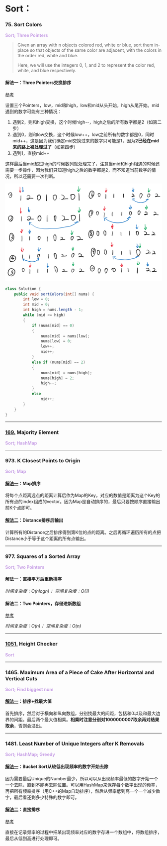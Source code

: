 # Sort：

### 75. Sort Colors
**<font color=#C8A1E6> Sort; Three Pointers </font>** 

>Given an array with n objects colored red, white or blue, sort them in-place so that objects of the same color are adjacent, with the colors in the order red, white and blue.
>
>Here, we will use the integers 0, 1, and 2 to represent the color red, white, and blue respectively.

#### 解法一：Three Pointers交换排序
[参考](https://leetcode.com/problems/sort-colors/discuss/26474/Sharing-C%2B%2B-solution-with-Good-Explanation)

设置三个Pointers，low，mid和high，low和mid从头开始，high从尾开始。mid遇到的数字可能有三种情况：

1. 遇到2，则和high交换，这个时候high--，high之后的所有数字都是2（如第二步）
2. 遇到0，则和low交换，这个时候low++，low之前所有的数字都是0，同时mid++，这是因为我们确定mid交换过来的数字只可能是1，因为**2已经在mid来的路上被处理过了**（如第四步）
3. 遇到1，直接mid++

这样最后当mid超过high的时候数列就处理完了，注意当mid和high相遇的时候还需要一步操作，因为我们只知道high之后的数字都是2，而不知道当前数字的情况，所以还需要一次判断。

![](https://raw.githubusercontent.com/YuqiZ2020/PicBed/master/img/20200614093810.png)

```Java
class Solution {
    public void sortColors(int[] nums) {
        int low = 0;
        int mid = 0;
        int high = nums.length - 1;
        while (mid <= high)
        {
            if (nums[mid] == 0)
            {
                nums[mid] = nums[low];
                nums[low] = 0;
                low++;
                mid++;
            }
            else if (nums[mid] == 2)
            {
                nums[mid] = nums[high];
                nums[high] = 2;
                high--;
            }
            else
                mid++;
        }
    }
}
```

---

### [169.](169-Majority-Element/169-Majority-Element-Sort.java) Majority Element
**<font color=#C8A1E6> Sort; HashMap </font>**

---

### 973. K Closest Points to Origin
**<font color=#C8A1E6> Sort; Map </font>**

#### [解法一](973-K-Closest-Points-to-Origin/973-K-Closest-Points-to-Origin.cpp)：Map排序
将每个点距离远点的距离计算后作为Map的Key，对应的数值是距离为这个Key的所有点的index组成的vector。因为Map是自动排序的，最后只要按顺序直接输出前K个点即可。

#### [解法二](973-K-Closest-Points-to-Origin/973-K-Closest-Points-to-Origin-Sort.java)：Distance排序后输出
计算所有的Distance之后排序得到第K位的点的距离。之后再循环遍历所有的点把Distance小于等于这个距离的所有点输出。

---

### 977. Squares of a Sorted Array
**<font color=#C8A1E6> Sort; Two Pointers </font>**
#### 解法一：直接平方后重新排序
_时间复杂度：O(nlogn)； 空间复杂度：O(1)_

#### 解法二：Two Pointers，存储进新数组
[参考](https://leetcode.com/problems/squares-of-a-sorted-array/solution/)

_时间复杂度：O(n)； 空间复杂度：O(n)_

---

### [1051.](1051-Height-Checker.java) Height Checker
**<font color=#C8A1E6> Sort </font>**

---

### 1465. Maximum Area of a Piece of Cake After Horizontal and Vertical Cuts
**<font color=#C8A1E6> Sort; Find biggest num </font>**

#### [解法一]((1465-Maximum-Area-of-a-Piece-of-Cake-After-Horizontal-and-Vertical-Cuts.java))：排序+找最大值
首先排序，然后对于横向和纵向数组，分别找最大的间距，包括和0以及和最大边界的间距。最后两个最大值相乘。**相乘时注意分别对1000000007取余再对结果取余**，否则会溢出。

---

### 1481. Least Number of Unique Integers after K Removals
**<font color=#C8A1E6> Sort; HashMap; Greedy </font>**

#### [解法一](1481-Least-Number-of-Unique-Integers-after-K-Removals/1481-Least-Number-of-Unique-Integers-after-K-Removals.cpp)：Bucket Sort从较低出现频率的数字开始去除

因为需要最后Unique的Number最少，所以可以从出现频率最低的数字开始一个一个去除，直到不能再去除位置。可以用HashMap来保存每个数字出现的频率，再把所有频率排序（用C++的Map自动排序），然后从频率低到高一个一个减少数字，最后看还剩多少特殊的数字即可。

#### [解法二](1481-Least-Number-of-Unique-Integers-after-K-Removals/1481-Least-Number-of-Unique-Integers-after-K-Removals.java)：直接排序

[参考](https://leetcode.com/problems/least-number-of-unique-integers-after-k-removals/discuss/686376/Simple-C%2B%2B-O(N-log-N)-VIDEO-SOL)

直接在记录频率的过程中把某出现频率对应的数字存进一个数组中，将数组排序，最后从低到高进行处理即可。